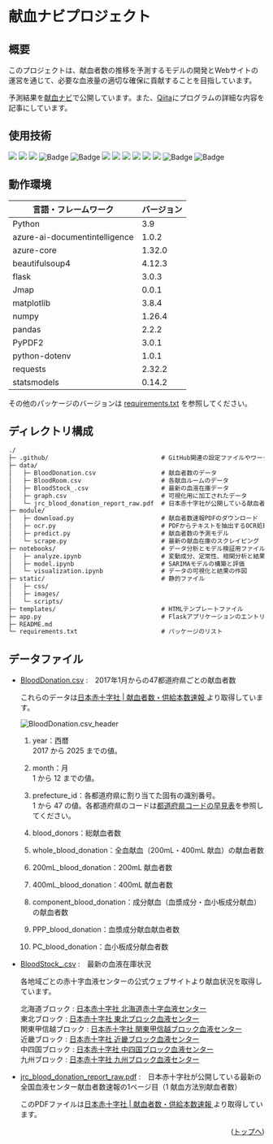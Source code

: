 <div id="top"></div>

# 献血ナビプロジェクト

## 概要

このプロジェクトは、献血者数の推移を予測するモデルの開発とWebサイトの運営を通じて、必要な血液量の適切な確保に貢献することを目指しています。

予測結果を[献血ナビ](https://kenketsu-navi-bvf7hwdne8gyaqav.japaneast-01.azurewebsites.net/)で公開しています。また、[Qiita](https://qiita.com/5522079/items/8a6b0ceac8d81f053ca1)にプログラムの詳細な内容を記事にしています。<br>

## 使用技術
<p style="display: inline">
    <img src="https://img.shields.io/badge/-Python-F9DC3E.svg?logo=python&style=flat">
    <img src="https://img.shields.io/badge/-Jupyter-FFFFFF.svg?logo=jupyter&style=popout">
    <img src="https://img.shields.io/badge/-sklearn-F37626.svg?logo=&style=popout">
    <img src="https://img.shields.io/badge/pandas-005d8b?style=flat&logo=pandas&logoColor=fffefe" alt="Badge">
    <img src="https://img.shields.io/badge/NumPy-1e89c0?style=flat&logo=numpy&logoColor=fffefe" alt="Badge">
    <img src="https://img.shields.io/badge/-Javascript-F7DF1E.svg?logo=javascript&style=popout">
    <img src="https://img.shields.io/badge/-Jquery-0769AD.svg?logo=jquery&style=popout">
    <img src="https://img.shields.io/badge/-HTML5-333.svg?logo=html5&style=flat">
    <img src="https://img.shields.io/badge/-CSS3-1572B6.svg?logo=css3&style=flat">
    <img src="https://img.shields.io/badge/-Github%20Actions-181717.svg?logo=github&style=popout">
    <img src="https://img.shields.io/badge/-Azure-2560E0.svg?logo=azure-pipelines&style=popout">
    <img src="https://img.shields.io/badge/Azure%20Web%20App-blue?style=flat" alt="Badge">
    <img src="https://img.shields.io/badge/Azure%20Document%20Intelligence-4fc08d?style=flat" alt="Badge">
</p>

## 動作環境
| 言語・フレームワーク  | バージョン |
| --------------------- | ---------- |
| Python                | 3.9        |
| azure-ai-documentintelligence | 1.0.2        |
| azure-core            | 1.32.0     |
| beautifulsoup4        | 4.12.3     |
| flask                 | 3.0.3      |
| Jmap                  | 0.0.1      |
| matplotlib            | 3.8.4      |
| numpy                 | 1.26.4     |
| pandas                | 2.2.2      |
| PyPDF2                | 3.0.1      |
| python-dotenv         | 1.0.1      |
| requests              | 2.32.2     |
| statsmodels           | 0.14.2     |

その他のパッケージのバージョンは [requirements.txt](./requirements.txt) を参照してください。

## ディレクトリ構成
```txt
./
├─ .github/                               # GitHub関連の設定ファイルやワークフロー
├─ data/                    
│   ├─ BloodDonation.csv                  # 献血者数のデータ
│   ├─ BloodRoom.csv                      # 各献血ルームのデータ
│   ├─ BloodStock_.csv                    # 最新の血液在庫データ
│   ├─ graph.csv                          # 可視化用に加工されたデータ
│   └─ jrc_blood_donation_report_raw.pdf  # 日本赤十字社が公開している献血者数速報のPDF（生データ）
├─ module/
│   ├─ download.py                        # 献血者数速報PDFのダウンロード
│   ├─ ocr.py                             # PDFからテキストを抽出するOCR処理           
│   ├─ predict.py                         # 献血者数の予測モデル
│   └─ scrape.py                          # 最新の献血在庫のスクレイピング
├─ notebooks/                             # データ分析とモデル検証用ファイル
│   ├─ analyze.ipynb                      # 変動成分、定常性、相関分析と結果の作図
│   ├─ model.ipynb                        # SARIMAモデルの構築と評価
│   └─ visualization.ipynb                # データの可視化と結果の作図
├─ static/                                # 静的ファイル
│   ├─ css/                 
│   ├─ images/              
│   └─ scripts/            
├─ templates/                             # HTMLテンプレートファイル
├─ app.py                                 # Flaskアプリケーションのエントリーポイント
├─ README.md                
└─ requirements.txt                       # パッケージのリスト
```

## データファイル
- [BloodDonation.csv](./data/BloodDonation.csv) :　2017年1月からの47都道府県ごとの献血者数

    これらのデータは[日本赤十字社 | 献血者数・供給本数速報
](https://www.jrc.or.jp/donation/blood/data/)より取得しています。

    ![BloodDonation.csv_header](https://github.com/user-attachments/assets/980fdd2a-f60d-4f1b-81c7-ff6d273791a0)

  1. year：西暦<br>
    2017 から 2025 までの値。

  2. month：月<br>
    1 から 12 までの値。

  3. prefecture_id：各都道府県に割り当てた固有の識別番号。<br>
    1 から 47 の値。各都道府県のコードは[都道府県コードの早見表](https://tundra-bugle-bc4.notion.site/2f462cc8750948878dbfe143640f33ab?pvs=4)を参照してください。

  4. blood_donors：総献血者数

  5. whole_blood_donation：全血献血（200mL・400mL 献血）の献血者数<br>

  6. 200mL_blood_donation：200mL 献血者数

  7. 400mL_blood_donation：400mL 献血者数

  8.  component_blood_donation：成分献血（血漿成分・血小板成分献血）の献血者数<br>

  9.  PPP_blood_donation：血漿成分献血献血者数

  10.  PC_blood_donation：血小板成分献血者数

- [BloodStock_.csv](./data/) :　最新の血液在庫状況

    各地域ごとの赤十字血液センターの公式ウェブサイトより献血状況を取得しています。

    北海道ブロック : [日本赤十字社 北海道赤十字血液センター](https://www.bs.jrc.or.jp/hkd/hokkaido/index.html)<br>
    東北ブロック : [日本赤十字社 東北ブロック血液センター](https://www.bs.jrc.or.jp/th/bbc/index.html)<br>
    関東甲信越ブロック : [日本赤十字社 関東甲信越ブロック血液センター](https://www.bs.jrc.or.jp/ktks/bbc/index.html)<br>
    近畿ブロック : [日本赤十字社 近畿ブロック血液センター](https://www.bs.jrc.or.jp/kk/bbc/index.html)<br>
    中四国ブロック : [日本赤十字社 中四国ブロック血液センター](https://www.bs.jrc.or.jp/csk/bbc/index.html)<br>
    九州ブロック : [日本赤十字社 九州ブロック血液センター](https://www.bs.jrc.or.jp/bc9/bbc/index.html)<br>

- [jrc_blood_donation_report_raw.pdf](./data/jrc_blood_donation_report_raw.pdf) :　日本赤十字社が公開している最新の全国血液センター献血者数速報の1ページ目（1 献血方法別献血者数）

    このPDFファイルは[日本赤十字社 | 献血者数・供給本数速報
](https://www.jrc.or.jp/donation/blood/data/)より取得しています。


<p align="right">(<a href="#top">トップへ</a>)</p>